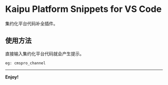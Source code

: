 # Kaipu Platform Snippets for VS Code

集约化平台代码补全插件。

## 使用方法

直接输入集约化平台代码就会产生提示。
```
eg: cmspro_channel
```

---

**Enjoy!**
